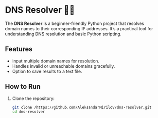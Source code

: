 # DNS Resolver 🕵️‍♂️

The **DNS Resolver** is a beginner-friendly Python project that resolves domain names to their corresponding IP addresses. It’s a practical tool for understanding DNS resolution and basic Python scripting.

## Features
- Input multiple domain names for resolution.
- Handles invalid or unreachable domains gracefully.
- Option to save results to a text file.

## How to Run
1. Clone the repository:
   ```bash
   git clone /https://github.com/AleksandarMirilov/dns-resolver.git
   cd dns-resolver
